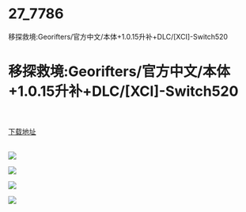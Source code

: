 # 27_7786
移探救境:Georifters/官方中文/本体+1.0.15升补+DLC/[XCI]-Switch520
# 移探救境:Georifters/官方中文/本体+1.0.15升补+DLC/[XCI]-Switch520
 <br/></br>
[下载地址](https://www.switch520.cc/article/7786 "下载地址")
<br/></br>

<p><span><strong><img src="https://www.switch520.cc/muke_img/upload_art_editor_20201117-1_75186b2e77fc27705dc71d5cf0d043b3.jpg"></strong></span></p>
<p><span><strong><img src="https://www.switch520.cc/muke_img/upload_art_editor_20201117-1_21808cfeffc1bf1d2b8fa95a31af1a17.jpg"></strong></span></p>
<p><span><strong><img src="https://www.switch520.cc/muke_img/upload_art_editor_20201117-1_019ca736e0423b031c66d2970f1277d3.jpg"></strong></span></p>
<p><span><strong><img src="https://www.switch520.cc/muke_img/upload_art_editor_20201117-1_0c5dc319eefafe0975e7e0a2ee647e47.jpg"></strong></span></p>
<p></p>
<p></p>
